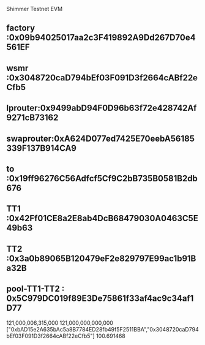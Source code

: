 Shimmer Testnet EVM
## factory :0x09b94025017aa2c3F419892A9Dd267D70e4561EF
## wsmr    :0x3048720caD794bEf03F091D3f2664cABf22eCfb5
## lprouter:0x9499abD94F0D96b63f72e428742Af9271cB73162
## swaprouter:0xA624D077ed7425E70eebA56185339F137B914CA9 
## to      :0x19ff96276C56Adfcf5Cf9C2bB735B0581B2db676
## TT1     :0x42Ff01CE8a2E8ab4DcB68479030A0463C5E49b63
## TT2     :0x3a0b89065B120479eF2e829797E99ac1b91Ba32B
## pool-TT1-TT2 : 0x5C979DC019f89E3De75861f33af4ac9c34af1D77
121,000,006,315,000
121,000,000,000,000
["0xbAD15e2A635bAc5a8B7784ED28fb49f5F2511BBA","0x3048720caD794bEf03F091D3f2664cABf22eCfb5"]
100.691468